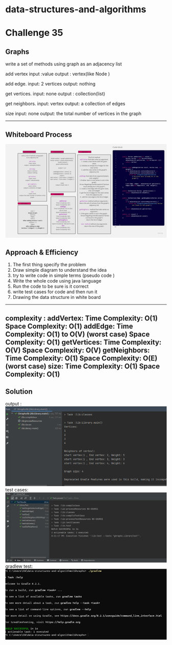 # data-structures-and-algorithms

# Challenge 35
## Graphs
<!-- Description of the challenge -->
write a set of methods using graph
as an adjacency list

add vertex
input :value
output : vertex(like Node )

add edge.
input: 2 vertices
output: nothing

get vertices.
input: none
output : collection(list)

get neighbors.
input: vertex
output: a collection of edges

size
input: none
output: the total number of vertices in the graph

--------------------------------------------------------------


## Whiteboard Process
<!-- Embedded whiteboard image -->

![Untitled (14).jpg](pic%2FUntitled%20%2814%29.jpg)

## Approach & Efficiency
<!-- What approach did you take? Why? What is the Big O space/time for this approach? -->
1. The first thing specify the problem
2. Draw simple diagram to understand the idea
3. try to write code in simple terms (pseudo code )
4. Write the whole code using java language
5. Run the code to be sure is it correct
6. write test cases for code and then run it
7. Drawing the data structure in white board



------------------------------------
complexity :
addVertex:
Time Complexity: O(1)
Space Complexity: O(1)
addEdge:
Time Complexity: O(1) to O(V) (worst case)
Space Complexity: O(1)
getVertices:
Time Complexity: O(V)
Space Complexity: O(V)
getNeighbors:
Time Complexity: O(1)
Space Complexity: O(E) (worst case)
size:
Time Complexity: O(1)
Space Complexity: O(1)
------------------------------------



## Solution
<!-- Show how to run your code,and examples of it in action -->
output :
![output35.PNG](pic%2Foutput35.PNG)
test cases:
![testcases35.PNG](pic%2Ftestcases35.PNG)
gradlew test:
![gradlewtest35.PNG](pic%2Fgradlewtest35.PNG)

